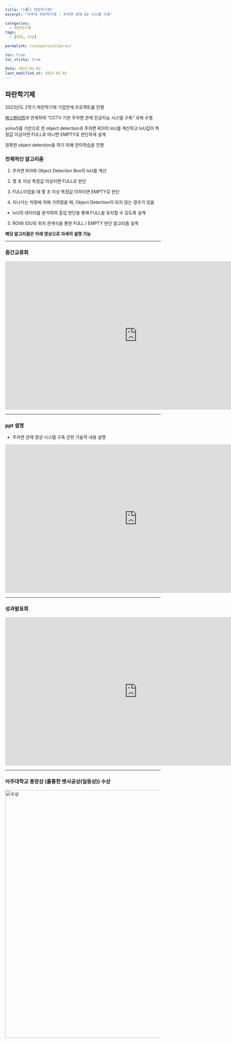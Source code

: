```yaml
---
title: "[📬] 파란학기제"
excerpt: "아주대 파란학기제 : 주차면 관제 AI 시스템 구축"

categories:
  - 파란학기제
tags:
  - [대회, 수상]

permalink: /categories3/paran/

toc: true
toc_sticky: true

date: 2023-01-02
last_modified_at: 2023-01-02
---
```


## 파란학기제

2023년도 2학기 파란학기제 기업연계 프로젝트를 진행

[베스텔라랩](https://vestellalab.com/)과 연계하여 "CCTV 기반 주차면 관제 인공지능 시스템 구축" 과제 수행

yolov5를 기반으로 한 object detection과 주차면 ROI의 IoU를 계산하고 IoU값이 특정값 이상이면 FULL로 아니면 EMPTY로 판단하게 설계

정확한 object detection을 하기 위해 전이학습을 진행

### 전체적인 알고리즘

1. 주차면 ROI와 Object Detection Box의 IoU를 계산

2. 몇 초 이상 특정값 이상이면 FULL로 판단

3. FULL이었을 때 몇 초 이상 특정값 이하이면 EMPTY로 판단

4. 지나가는 차량에 의해 가려졌을 때, Object Detection이 되지 않는 경우가 있음
  - IoU의 데이터를 분석하여 출입 판단을 통해 FULL을 유지할 수 있도록 설계

5. ROI와 IOU의 위치 관계식을 통한 FULL / EMPTY 판단 알고리즘 설계

**해당 알고리즘은 아래 영상으로 자세히 설명 가능**

---

### 중간교류회

<iframe width="853" height="480" src="https://www.youtube.com/embed/svPo7Vf9rx4" title="2022-2 중간교류회 꾸리스탈팀" frameborder="0" allow="accelerometer; autoplay; clipboard-write; encrypted-media; gyroscope; picture-in-picture" allowfullscreen></iframe>

---

### ppt 설명

- 주차면 관제 영상 시스템 구축 관련 기술적 내용 설명

<iframe width="853" height="480" src="https://www.youtube.com/embed/jDdJ-bBVO1A" title="꾸리스탈 PT 영상" frameborder="0" allow="accelerometer; autoplay; clipboard-write; encrypted-media; gyroscope; picture-in-picture" allowfullscreen></iframe>

---

### 성과발표회

<iframe width="853" height="480" src="https://www.youtube.com/embed/MMBQsY_0hvc" title="2022 2 파란학기 성과발표회" frameborder="0" allow="accelerometer; autoplay; clipboard-write; encrypted-media; gyroscope; picture-in-picture" allowfullscreen></iframe>

---

### 아주대학교 총장상 (훌륭한 뱃사공상(일등상)) 수상

<img src="../../assets/images/010601.jpg" width="800px" height="800px" title="수상" alt="수상"><img><br/>
